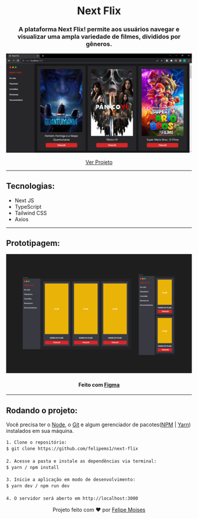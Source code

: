 <h1 align="center">Next Flix</h1>

<h3 align="center">A plataforma Next Flix! permite aos usuários navegar e visualizar uma ampla variedade de filmes, divididos por gêneros.</h3>

<div align="center">
  <img src="./public/github/preview.png" alt="demonstração do projeto" >
</div>

<p align="center"><a href="https://next-flix-ten.vercel.app/">Ver Projeto</a></p>

---

<h2>Tecnologias:</h2>

- Next JS
- TypeScript
- Tailwind CSS
- Axios

---

<h2>Prototipagem:</h2>

<div align="center">
  <img src="./public/github/prototipagem.png" alt="demonstração do protótipo do projeto" >
</div>

<h4 align="center">Feito com <a href="https://www.figma.com/" target="_blank" rel="noreferrer">Figma</a></h4>

---

<h2>Rodando o projeto:</h2>

Você precisa ter o [Node](https://nodejs.org/en/), o [Git](https://git-scm.com/) e algum gerenciador de pacotes([NPM](https://docs.npmjs.com/downloading-and-installing-node-js-and-npm/) | [Yarn](https://classic.yarnpkg.com/lang/en/docs/install)) instalados em sua máquina.

```bash
1. Clone o repositório:
$ git clone https://github.com/felipems1/next-flix

2. Acesse a pasta e instale as dependências via terminal:
$ yarn / npm install

3. Inicie a aplicação em modo de desenvolvimento:
$ yarn dev / npm run dev

4. O servidor será aberto em http://localhost:3000
```

<p align="center">Projeto feito com ❤️ por <a href="https://www.linkedin.com/in/felipems1/">Felipe Moises</a></p>
